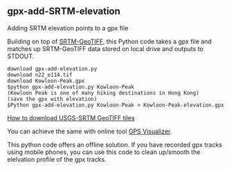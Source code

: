 ## gpx-add-SRTM-elevation
Adding SRTM elevation points to a gpx file

Building on top of [SRTM-GeoTIFF](https://github.com/nicholas-fong/SRTM-GeoTIFF), this Python code takes a gpx file and matches up SRTM-GeoTIFF data stored on local drive and outputs to STDOUT.
```
download gpx-add-elevation.py
download n22_e114.tif
download Kowloon-Peak.gpx
$python gpx-add-elevation.py Kowloon-Peak
(Kowloon Peak is one of many hiking destinations in Hong Kong)
(save the gpx with elevation) 
$Python gpx-add-elevation.py Kowloon-Peak > Kowloon-Peak-elevation.gpx
```

[How to download USGS-SRTM GeoTIFF tiles](/EarthExplorer-howto.md)

You can achieve the same with online tool [GPS Visualizer](https://www.gpsvisualizer.com/).

This python code offers an offline solution. If you have recorded gpx tracks using mobile phones, you can use this code to clean up/smooth the elelvation profile of the gpx tracks. 
